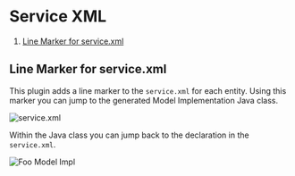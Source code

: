 Service XML
===========

1. [Line Marker for service.xml](#line-marker-for-servicexml)

Line Marker for service.xml
---------------------------

This plugin adds a line marker to the ```service.xml``` for each entity. Using this marker you can jump to 
the generated Model Implementation Java class. 

![service.xml](service_xml.png "service.xml")

Within the Java class you can jump back to the declaration in the ```service.xml```.

![Foo Model Impl](foo_impl.png "Foo Model Impl")


